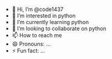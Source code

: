 - 👋 Hi, I’m @code1437
- 👀 I’m interested in python
- 🌱 I’m currently learning python
- 💞️ I’m looking to collaborate on python
- 📫 How to reach me 
- 😄 Pronouns: ...
- ⚡ Fun fact: ...

<!---
code1437/code1437 is a ✨ special ✨ repository because its `README.md` (this file) appears on your GitHub profile.
You can click the Preview link to take a look at your changes.
--->
